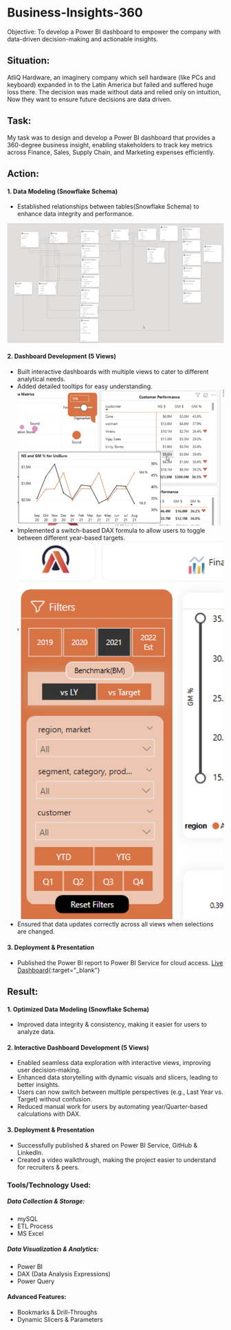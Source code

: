 # Business-Insights-360
Objective: To develop a Power BI dashboard to empower the company with data-driven decision-making and actionable insights.

## Situation:
AtliQ Hardware, an imaginery company which sell hardware (like PCs and keyboard) expanded in to the Latin America but failed and suffered huge loss there.
The decision was made without data and relied only on intuition, Now they want to ensure future decisions are data driven.

## Task:
My task was to design and develop a Power BI dashboard that provides a 360-degree business insight, enabling stakeholders to track key metrics across Finance, Sales, Supply Chain, and Marketing expenses efficiently.

## Action:
#### 1. Data Modeling (Snowflake Schema)
- Established relationships between tables(Snowflake Schema) to enhance data integrity and performance.
<img src="https://github.com/grishmagajjar/Business-Insights-360/blob/main/Screenshots/Model-view.png"/>

#### 2. Dashboard Development (5 Views)
- Built interactive dashboards with multiple views to cater to different analytical needs.
- Added detailed tooltips for easy understanding.
  <img src="https://github.com/grishmagajjar/Business-Insights-360/blob/main/Screenshots/Tooltip-example.png"/>
- Implemented a switch-based DAX formula to allow users to toggle between different year-based targets.
  <img src="https://github.com/grishmagajjar/Business-Insights-360/blob/main/Screenshots/Filters.png"/>
- Ensured that data updates correctly across all views when selections are changed.

#### 3. Deployment & Presentation
- Published the Power BI report to Power BI Service for cloud access.
  [Live Dashboard](https://app.powerbi.com/links/MQ-JTqn7u_?ctid=c6e549b3-5f45-4032-aae9-d4244dc5b2c4&pbi_source=linkShare&bookmarkGuid=a4549c03-137c-472c-9cd4-d524035abb0e){:target="_blank"}

## Result:
#### 1. Optimized Data Modeling (Snowflake Schema)
- Improved data integrity & consistency, making it easier for users to analyze data.

#### 2. Interactive Dashboard Development (5 Views)
- Enabled seamless data exploration with interactive views, improving user decision-making.
- Enhanced data storytelling with dynamic visuals and slicers, leading to better insights.
- Users can now switch between multiple perspectives (e.g., Last Year vs. Target) without confusion.
- Reduced manual work for users by automating year/Quarter-based calculations with DAX.

#### 3. Deployment & Presentation
- Successfully published & shared on Power BI Service, GitHub & LinkedIn.
- Created a video walkthrough, making the project easier to understand for recruiters & peers.

### Tools/Technology Used:
##### Data Collection & Storage:
- mySQL
- ETL Process
- MS Excel

##### Data Visualization & Analytics:
- Power BI 
- DAX (Data Analysis Expressions) 
- Power Query 

#### Advanced Features:
- Bookmarks & Drill-Throughs
- Dynamic Slicers & Parameters


